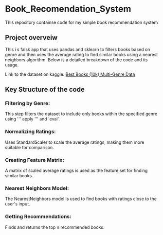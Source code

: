 # Book_Recomendation_System

This repository containse code for my simple book recommendation system

## Project overveiw

This i s falsk app that uses pandas and sklearn to filters books based on genre and then uses the average rating to find similar books using a nearest neighbors algorithm. Below is a detailed breakdown of the code and its usage.

Link to the dataset on kaggle: [Best Books (10k) Multi-Genre Data](https://www.kaggle.com/datasets/ishikajohari/best-books-10k-multi-genre-data)

## Key Structure of the code
### Filtering by Genre: 
This step filters the dataset to include only books within the specified genre using ''' apply ''' and 'eval'.

### Normalizing Ratings:
Uses StandardScaler to scale the average ratings, making them more suitable for comparison.

### Creating Feature Matrix: 
A matrix of scaled average ratings is used as the feature set for finding similar books.

### Nearest Neighbors Model: 
The NearestNeighbors model is used to find books with ratings close to the user's input.

### Getting Recommendations: 
Finds and returns the top n recommended books.
